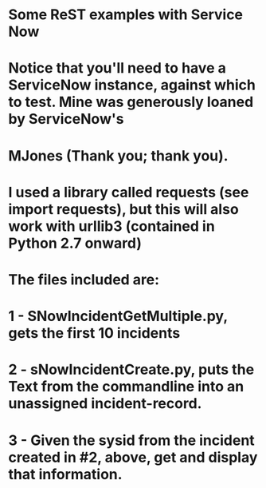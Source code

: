 # Some ReST examples with Service Now
#
# Notice that you'll need to have a ServiceNow instance, against which to test.  Mine was generously loaned by ServiceNow's
#        MJones (Thank you; thank you).
#
# I used a library called requests (see import requests), but this will also work with urllib3 (contained in Python 2.7 onward)
# The files included are:
# 1 - SNowIncidentGetMultiple.py, gets the first 10 incidents
# 2 - sNowIncidentCreate.py, puts the Text from the commandline into an unassigned incident-record.  
# 3 - Given the sysid from the incident created in #2, above, get and display that information.
#
